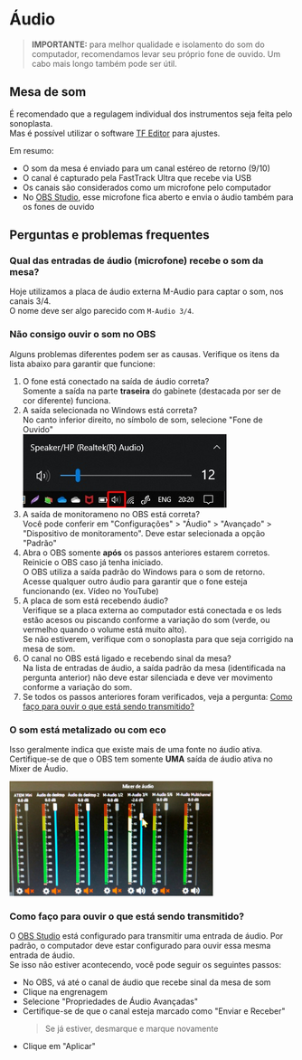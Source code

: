 # Áudio

> **IMPORTANTE:** para melhor qualidade e isolamento do som do computador, recomendamos levar seu próprio fone de ouvido. Um cabo mais longo também pode ser útil.

## Mesa de som

É recomendado que a regulagem individual dos instrumentos seja feita pelo sonoplasta.  
Mas é possível utilizar o software [TF Editor](sonoplastia.md#tf-editor) para ajustes.

Em resumo:

- O som da mesa é enviado para um canal estéreo de retorno (9/10)
- O canal é capturado pela FastTrack Ultra que recebe via USB
- Os canais são considerados como um microfone pelo computador
- No [OBS Studio](./software.md#obs-studio), esse microfone fica aberto e envia o áudio também para os fones de ouvido

## Perguntas e problemas frequentes

### Qual das entradas de áudio (microfone) recebe o som da mesa?

Hoje utilizamos a placa de áudio externa M-Audio para captar o som, nos canais 3/4.  
O nome deve ser algo parecido com `M-Audio 3/4`.

### Não consigo ouvir o som no OBS

Alguns problemas diferentes podem ser as causas. Verifique os itens da lista abaixo para garantir que funcione:

1. O fone está conectado na saída de áudio correta?  
   Somente a saída na parte **traseira** do gabinete (destacada por ser de cor diferente) funciona.
2. A saída selecionada no Windows está correta?  
   No canto inferior direito, no símbolo de som, selecione "Fone de Ouvido"  
   ![Áudio Windows](./imgs/audio-windows.jpg)
3. A saída de monitorameno no OBS está correta?  
   Você pode conferir em "Configurações" &gt; "Áudio" &gt; "Avançado" &gt; "Dispositivo de monitoramento". Deve estar selecionada a opção "Padrão"
4. Abra o OBS somente **após** os passos anteriores estarem corretos. Reinicie o OBS caso já tenha iniciado.  
   O OBS utiliza a saída padrão do Windows para o som de retorno. Acesse qualquer outro áudio para garantir que o fone esteja funcionando (ex. Vídeo no YouTube)
5. A placa de som está recebendo áudio?  
   Verifique se a placa externa ao computador está conectada e os leds estão acesos ou piscando conforme a variação do som (verde, ou vermelho quando o volume está muito alto).  
   Se não estiverem, verifique com o sonoplasta para que seja corrigido na mesa de som.
6. O canal no OBS está ligado e recebendo sinal da mesa?  
   Na lista de entradas de áudio, a saída padrão da mesa (identificada na pergunta anterior) não deve estar silenciada e deve ver movimento conforme a variação do som.
7. Se todos os passos anteriores foram verificados, veja a pergunta: [Como faço para ouvir o que está sendo transmitido?](#como-faço-para-ouvir-o-que-está-sendo-transmitido)

### O som está metalizado ou com eco

Isso geralmente indica que existe mais de uma fonte no áudio ativa.  
Certifique-se de que o OBS tem somente **UMA** saída de áudio ativa no Mixer de Áudio.

![Áudio Mixer - OBS](./imgs/obs-audio-mixer.jpg)

### Como faço para ouvir o que está sendo transmitido?

O [OBS Studio](./software.md#obs-studio) está configurado para transmitir uma entrada de áudio.
Por padrão, o computador deve estar configurado para ouvir essa mesma entrada de áudio.  
Se isso não estiver acontecendo, você pode seguir os seguintes passos:

- No OBS, vá até o canal de áudio que recebe sinal da mesa de som
- Clique na engrenagem
- Selecione "Propriedades de Áudio Avançadas"
- Certifique-se de que o canal esteja marcado como "Enviar e Receber"
  > Se já estiver, desmarque e marque novamente
- Clique em "Aplicar"

